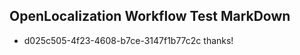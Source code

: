 ## OpenLocalization Workflow Test MarkDown
* d025c505-4f23-4608-b7ce-3147f1b77c2c thanks!

<!--HONumber=Nov16_HO5-->


